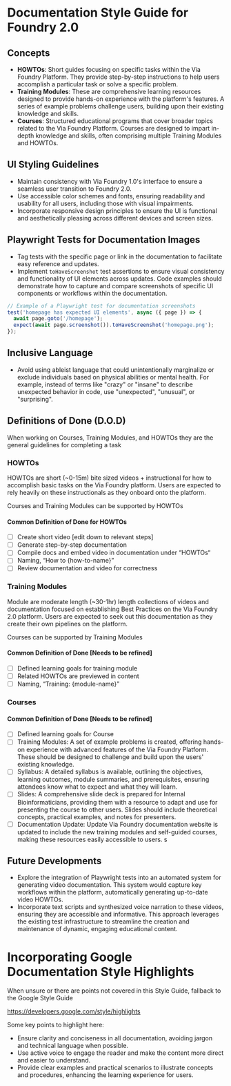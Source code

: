 # Documentation Style Guide for Foundry 2.0

## Concepts

- **HOWTOs**: Short guides focusing on specific tasks within the Via Foundry Platform. They provide step-by-step instructions to help users accomplish a particular task or solve a specific problem.
- **Training Modules**: These are comprehensive learning resources designed to provide hands-on experience with the platform's features. A series of example problems challenge users, building upon their existing knowledge and skills.
- **Courses**: Structured educational programs that cover broader topics related to the Via Foundry Platform. Courses are designed to impart in-depth knowledge and skills, often comprising multiple Training Modules and HOWTOs.

## UI Styling Guidelines

- Maintain consistency with Via Foundry 1.0's interface to ensure a seamless user transition to Foundry 2.0.
- Use accessible color schemes and fonts, ensuring readability and usability for all users, including those with visual impairments.
- Incorporate responsive design principles to ensure the UI is functional and aesthetically pleasing across different devices and screen sizes.

## Playwright Tests for Documentation Images

- Tag tests with the specific page or link in the documentation to facilitate easy reference and updates.
- Implement `toHaveScreenshot` test assertions to ensure visual consistency and functionality of UI elements across updates. Code examples should demonstrate how to capture and compare screenshots of specific UI components or workflows within the documentation.

```javascript
// Example of a Playwright test for documentation screenshots
test('homepage has expected UI elements', async ({ page }) => {
  await page.goto('/homepage');
  expect(await page.screenshot()).toHaveScreenshot('homepage.png');
});
```

## Inclusive Language

- Avoid using ableist language that could unintentionally marginalize or exclude individuals based on physical abilities or mental health. For example, instead of terms like "crazy" or "insane" to describe unexpected behavior in code, use "unexpected", "unusual", or "surprising".

## Definitions of Done (D.O.D)

When working on Courses, Training Modules, and HOWTOs they are the general guidelines for completing a task

### HOWTOs

HOWTOs are short (~0-15m) bite sized videos + instructional for how to accomplish basic tasks on the Via Foundry platform. Users are expected to rely heavily on these instructionals as they onboard onto the platform. 

Courses and Training Modules can be supported by HOWTOs

#### Common Definition of Done for HOWTOs
- [ ] Create short video [edit down to relevant steps]
- [ ] Generate step-by-step documentation
- [ ] Compile docs and embed video in documentation under “HOWTOs“
- [ ] Naming, “How to {how-to-name}”
- [ ] Review documentation and video for correctness

### Training Modules

Module are moderate length (~30-1hr) length collections of videos and documentation focused on establishing Best Practices on the Via Foundry 2.0 platform. Users are expected to seek out this documentation as they create their own pipelines on the platform.

Courses can be supported by Training Modules

#### Common Definition of Done [Needs to be refined]

- [ ] Defined learning goals for training module
- [ ] Related HOWTOs are previewed in content
- [ ] Naming, “Training: {module-name}”

### Courses

#### Common Definition of Done [Needs to be refined]

- [ ] Defined learning goals for Course
- [ ] Training Modules: A set of example problems is created, offering hands-on experience with advanced features of the Via Foundry Platform. These should be designed to challenge and build upon the users' existing knowledge.
- [ ] Syllabus: A detailed syllabus is available, outlining the objectives, learning outcomes, module summaries, and prerequisites, ensuring attendees know what to expect and what they will learn.
- [ ] Slides: A comprehensive slide deck is prepared for Internal Bioinformaticians, providing them with a resource to adapt and use for presenting the course to other users. Slides should include theoretical concepts, practical examples, and notes for presenters.
- [ ] Documentation Update: Update Via Foundry documentation website is updated to include the new training modules and self-guided courses, making these resources easily accessible to users. s

## Future Developments

- Explore the integration of Playwright tests into an automated system for generating video documentation. This system would capture key workflows within the platform, automatically generating up-to-date video HOWTOs.
- Incorporate text scripts and synthesized voice narration to these videos, ensuring they are accessible and informative. This approach leverages the existing test infrastructure to streamline the creation and maintenance of dynamic, engaging educational content.

# Incorporating Google Documentation Style Highlights

When unsure or there are points not covered in this Style Guide, fallback to the Google Style Guide

https://developers.google.com/style/highlights

Some key points to highlight here:

- Ensure clarity and conciseness in all documentation, avoiding jargon and technical language when possible.
- Use active voice to engage the reader and make the content more direct and easier to understand.
- Provide clear examples and practical scenarios to illustrate concepts and procedures, enhancing the learning experience for users.
